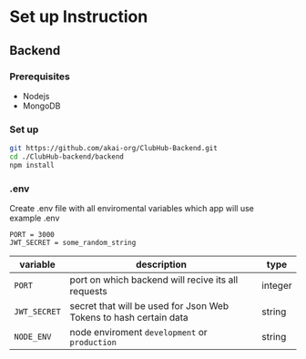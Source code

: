 # Set up Instruction 

## Backend

### Prerequisites
- Nodejs 
- MongoDB

### Set up 
``` bash
git https://github.com/akai-org/ClubHub-Backend.git
cd ./ClubHub-backend/backend
npm install  
```
### .env
Create .env file with all enviromental variables which app will use<br>
example .env 
```
PORT = 3000
JWT_SECRET = some_random_string
```
|variable| description| type|
|------|---------------|---|
|`PORT` | port on which backend will recive its all requests|integer|
|`JWT_SECRET`| secret that will be used for Json Web Tokens to hash certain data |string|
|`NODE_ENV`| node enviroment `development` or `production` |string|